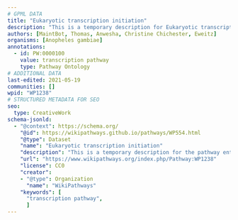 ```yaml
---
# GPML DATA
title: "Eukaryotic transcription initiation"
description: "This is a temporary description for Eukaryotic transcription initiation"
authors: [MaintBot, Thomas, Anwesha, Christine Chichester, Eweitz]
organisms: [Anopheles gambiae]
annotations:
  - id: PW:0000100
    value: transcription pathway
    type: Pathway Ontology
# ADDITIONAL DATA
last-edited: 2021-05-19
communities: []
wpid: "WP1238"
# STRUCTURED METADATA FOR SEO
seo:
  type: CreativeWork
schema-jsonld:
  - "@context": https://schema.org/
    "@id": https://wikipathways.github.io/pathways/WP554.html
    "@type": Dataset
    "name": "Eukaryotic transcription initiation"
    "description": "This is a temporary description for the pathway entitled: Eukaryotic transcription initiation"
    "url": "https://www.wikipathways.org/index.php/Pathway:WP1238"
    "license": CC0
    "creator":
    - "@type": Organization
      "name": "WikiPathways"
    "keywords": [
      "transcription pathway",
      ]
---
```

